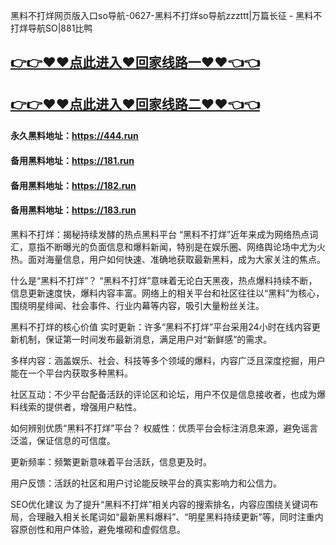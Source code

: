 黑料不打烊网页版入口so导航-0627-黑料不打烊so导航zzzttt|万篇长征 - 黑料不打烊导航SO|881比鸭

## [👉👉♥♥点此进入♥回家线路一♥♥👈👈](https://unpkg.com/182run/index.html)
## [👉👉♥♥点此进入♥回家线路二♥♥👈👈](https://unpkg.com/182-1run/index.html)

#### 永久黑料地址：https://444.run
#### 备用黑料地址：https://181.run
#### 备用黑料地址：https://182.run
#### 备用黑料地址：https://183.run

黑料不打烊：揭秘持续发酵的热点黑料平台
“黑料不打烊”近年来成为网络热点词汇，意指不断曝光的负面信息和爆料新闻，特别是在娱乐圈、网络舆论场中尤为火热。面对海量信息，用户如何快速、准确地获取最新黑料，成为大家关注的焦点。

什么是“黑料不打烊”？
“黑料不打烊”意味着无论白天黑夜，热点爆料持续不断，信息更新速度快，爆料内容丰富。网络上的相关平台和社区往往以“黑料”为核心，围绕明星绯闻、社会事件、行业内幕等内容，吸引大量粉丝关注。

黑料不打烊的核心价值
实时更新：许多“黑料不打烊”平台采用24小时在线内容更新机制，保证第一时间发布最新消息，满足用户对“新鲜感”的需求。

多样内容：涵盖娱乐、社会、科技等多个领域的爆料，内容广泛且深度挖掘，用户能在一个平台内获取多种黑料。

社区互动：不少平台配备活跃的评论区和论坛，用户不仅是信息接收者，也成为爆料线索的提供者，增强用户粘性。

如何辨别优质“黑料不打烊”平台？
权威性：优质平台会标注消息来源，避免谣言泛滥，保证信息的可信度。

更新频率：频繁更新意味着平台活跃，信息更及时。

用户反馈：活跃的社区和用户讨论能反映平台的真实影响力和公信力。

SEO优化建议
为了提升“黑料不打烊”相关内容的搜索排名，内容应围绕关键词布局，合理融入相关长尾词如“最新黑料爆料”、“明星黑料持续更新”等，同时注重内容原创性和用户体验，避免堆砌和虚假信息。
